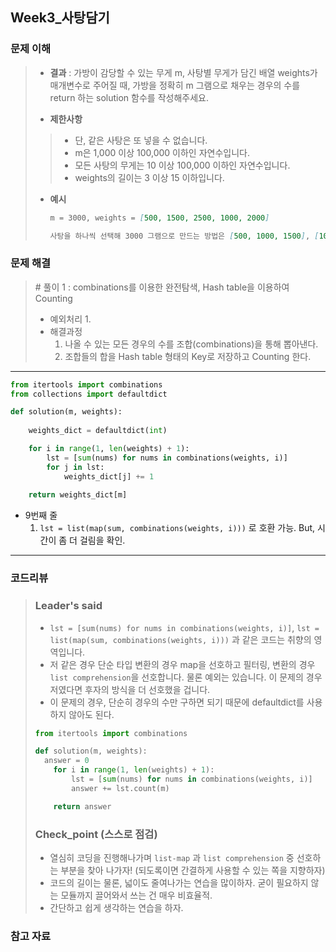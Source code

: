 ## Week3_사탕담기



### 문제 이해

> - **결과**
>   : 가방이 감당할 수 있는 무게 m, 사탕별 무게가 담긴 배열 weights가 매개변수로 주어질 때, 가방을 정확히 m 그램으로 채우는 경우의 수를 return 하는 solution 함수를 작성해주세요.
>
> - **제한사항**
> > - 단, 같은 사탕은 또 넣을 수 없습니다.
> > - m은 1,000 이상 100,000 이하인 자연수입니다.
> > - 모든 사탕의 무게는 10 이상 100,000 이하인 자연수입니다.
> > - weights의 길이는 3 이상 15 이하입니다.
>
> - **예시**
>
>   ```markdown
>   m = 3000, weights = [500, 1500, 2500, 1000, 2000]
>   
>   사탕을 하나씩 선택해 3000 그램으로 만드는 방법은 [500, 1000, 1500], [1000, 2000], [500, 2500] 으로 3가지입니다.
>   ```
>



### 문제 해결

> \# 풀이 1 : combinations를 이용한 완전탐색, Hash table을 이용하여 Counting
>
> - 예외처리
>   1. 
> - 해결과정
>   1. 나올 수 있는 모든 경우의 수를 조합(combinations)을 통해 뽑아낸다.
>   2. 조합들의 합을 Hash table 형태의 Key로 저장하고 Counting 한다.

---

```python
from itertools import combinations
from collections import defaultdict

def solution(m, weights):
    
    weights_dict = defaultdict(int)

    for i in range(1, len(weights) + 1):
        lst = [sum(nums) for nums in combinations(weights, i)]
        for j in lst:
            weights_dict[j] += 1
            
    return weights_dict[m]
```

- 9번째 줄 
  1. `lst = list(map(sum, combinations(weights, i)))` 로 호환 가능.
     But, 시간이 좀 더 걸림을 확인.

---



### 코드리뷰

> ### Leader's said
>
> - `lst = [sum(nums) for nums in combinations(weights, i)]`, `lst = list(map(sum, combinations(weights, i)))` 과 같은 코드는 취향의 영역입니다.
> - 저 같은 경우 단순 타입 변환의 경우 map을 선호하고 필터링, 변환의 경우 `list comprehension`을 선호합니다. 물론 예외는 있습니다. 이 문제의 경우 저였다면 후자의 방식을 더 선호했을 겁니다.
> - 이 문제의 경우, 단순히 경우의 수만 구하면 되기 때문에 defaultdict를 사용하지 않아도 된다.
>
> ```python
> from itertools import combinations
> 
> def solution(m, weights):
> 	answer = 0
>     for i in range(1, len(weights) + 1):
>         lst = [sum(nums) for nums in combinations(weights, i)]
>         answer += lst.count(m)
> 
>     return answer
> ```
>
> ### Check_point (스스로 점검)
>
> - 열심히 코딩을 진행해나가며 `list-map` 과 `list comprehension` 중 선호하는 부분을 찾아 나가자! (되도록이면 간결하게 사용할 수 있는 쪽을 지향하자)
> - 코드의 길이는 물론, 넓이도 줄여나가는 연습을 많이하자.
>   굳이 필요하지 않는 모듈까지 끌어와서 쓰는 건 매우 비효율적.
> - 간단하고 쉽게 생각하는 연습을 하자.



### 참고 자료

